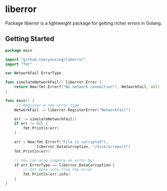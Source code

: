 liberror
========
Package liberror is a lightweight package for getting richer errors in Golang.

## Getting Started
~~~ go
package main

import "github.com/yunxing/liberror"
import "fmt"

var NetworkFail ErrorType

func simulateNetworkFail() liberror.Error {
    return New(fmt.Errorf("No network connection"), NetworkFail, nil)
}

func main() {
     // Register a new error type
    NetworkFail := liberror.RegisterError("NetworkFail")

    err := simulateNetworkFail()
    if err != nil {
        fmt.Println(err)
    }

    err = New(fmt.Errorf("File is corrupted"),
              liberror.DataCorruption, "/disk/a/report")
    fmt.Println(err)

    // You can also compare an error by:
    if err.ErrorType == liberror.DataCorruption {
        // Get more info from the error
        fmt.Println(err.info)
    }
}
~~~
